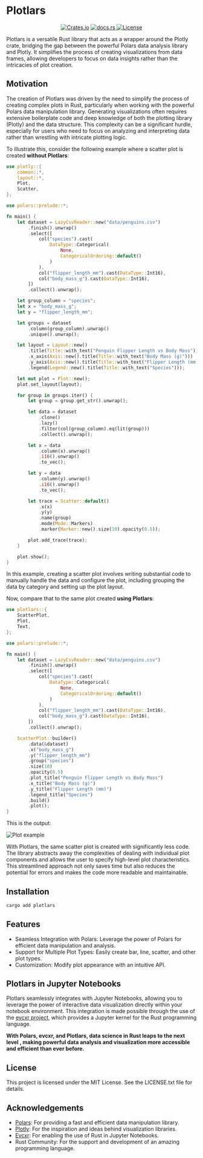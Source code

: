 # Plotlars

<p align="center">
    <a href="https://crates.io/crates/plotlars">
    <img alt="Crates.io" src="https://img.shields.io/crates/v/plotlars.svg"></a>
    <a href="https://docs.rs/plotlars">
    <img alt="docs.rs" src="https://img.shields.io/docsrs/plotlars">
    </a>
    <a href="https://github.com/your-repo/plotlars/blob/main/LICENSE">
    <img alt="License" src="https://img.shields.io/badge/license-MIT-blue.svg">
    </a>
</p>

Plotlars is a versatile Rust library that acts as a wrapper around the Plotly
crate, bridging the gap between the powerful Polars data analysis library and
Plotly. It simplifies the process of creating visualizations from data frames,
allowing developers to focus on data insights rather than the intricacies of
plot creation.

## Motivation

The creation of Plotlars was driven by the need to simplify the process of
creating complex plots in Rust, particularly when working with the powerful
Polars data manipulation library. Generating visualizations often requires
extensive boilerplate code and deep knowledge of both the plotting library
(Plotly) and the data structure. This complexity can be a significant hurdle,
especially for users who need to focus on analyzing and interpreting data rather
 than wrestling with intricate plotting logic.

To illustrate this, consider the following example where a scatter plot is
created **without Plotlars**:

```rust
use plotly::{
    common::*,
    layout::*,
    Plot,
    Scatter,
};

use polars::prelude::*;

fn main() {
    let dataset = LazyCsvReader::new("data/penguins.csv")
        .finish().unwrap()
        .select([
            col("species").cast(
                DataType::Categorical(
                    None,
                    CategoricalOrdering::default()
                )
            ),
            col("flipper_length_mm").cast(DataType::Int16),
            col("body_mass_g").cast(DataType::Int16),
        ])
        .collect().unwrap();

    let group_column = "species";
    let x = "body_mass_g";
    let y = "flipper_length_mm";

    let groups = dataset
        .column(group_column).unwrap()
        .unique().unwrap();

    let layout = Layout::new()
        .title(Title::with_text("Penguin Flipper Length vs Body Mass"))
        .x_axis(Axis::new().title(Title::with_text("Body Mass (g)")))
        .y_axis(Axis::new().title(Title::with_text("Flipper Length (mm)")))
        .legend(Legend::new().title(Title::with_text("Species")));

    let mut plot = Plot::new();
    plot.set_layout(layout);

    for group in groups.iter() {
        let group = group.get_str().unwrap();

        let data = dataset
            .clone()
            .lazy()
            .filter(col(group_column).eq(lit(group)))
            .collect().unwrap();

        let x = data
            .column(x).unwrap()
            .i16().unwrap()
            .to_vec();

        let y = data
            .column(y).unwrap()
            .i16().unwrap()
            .to_vec();

        let trace = Scatter::default()
            .x(x)
            .y(y)
            .name(group)
            .mode(Mode::Markers)
            .marker(Marker::new().size(10).opacity(0.5));

        plot.add_trace(trace);
    }

    plot.show();
}
```

In this example, creating a scatter plot involves writing substantial code to
manually handle the data and configure the plot, including grouping the data by
category and setting up the plot layout.

Now, compare that to the same plot created **using Plotlars**:

```rust
use plotlars::{
    ScatterPlot,
    Plot,
    Text,
};

use polars::prelude::*;

fn main() {
    let dataset = LazyCsvReader::new("data/penguins.csv")
        .finish().unwrap()
        .select([
            col("species").cast(
                DataType::Categorical(
                    None,
                    CategoricalOrdering::default()
                )
            ),
            col("flipper_length_mm").cast(DataType::Int16),
            col("body_mass_g").cast(DataType::Int16),
        ])
        .collect().unwrap();

    ScatterPlot::builder()
        .data(&dataset)
        .x("body_mass_g")
        .y("flipper_length_mm")
        .group("species")
        .size(10)
        .opacity(0.5)
        .plot_title("Penguin Flipper Length vs Body Mass")
        .x_title("Body Mass (g)")
        .y_title("Flipper Length (mm)")
        .legend_title("Species")
        .build()
        .plot();
}
```

This is the output:

![Plot example](https://imgur.com/PkQ9fsc.png)

With Plotlars, the same scatter plot is created with significantly less code.
The library abstracts away the complexities of dealing with individual plot
components and allows the user to specify high-level plot characteristics. This
streamlined approach not only saves time but also reduces the potential for
errors and makes the code more readable and maintainable.

## Installation

```bash
cargo add plotlars
```

## Features

- Seamless Integration with Polars: Leverage the power of Polars for efficient
  data manipulation and analysis.
- Support for Multiple Plot Types: Easily create bar, line, scatter, and other
  plot types.
- Customization: Modify plot appearance with an intuitive API.

## Plotlars in Jupyter Notebooks

Plotlars seamlessly integrates with Jupyter Notebooks, allowing you to leverage
the power of interactive data visualization directly within your notebook
environment. This integration is made possible through the use of the
[evcxr project](https://github.com/evcxr/evcxr), which provides a Jupyter kernel
for the Rust programming language.

**With Polars, evcxr, and Plotlars, data science in Rust leaps to the next level
, making powerful data analysis and visualization more accessible and efficient
than ever before.**

## License

This project is licensed under the MIT License. See the LICENSE.txt file for details.

## Acknowledgements

- [Polars](https://github.com/pola-rs/polars): For providing a fast and
  efficient data manipulation library.
- [Plotly](https://github.com/plotly/plotly.rs): For the inspiration and ideas
  behind visualization libraries.
- [Evcxr](https://github.com/evcxr/evcxr): For enabling the use of Rust in
  Jupyter Notebooks.
- Rust Community: For the support and development of an amazing programming
  language.
